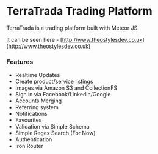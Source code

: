 # TerraTrada Trading Platform

TerraTrada is a trading platform built with Meteor JS

It can be seen here - [http://www.theostylesdev.co.uk](http://www.theostylesdev.co.uk)

### Features

+ Realtime Updates
+ Create product/service listings
+ Images via Amazon S3 and CollectionFS
+ Sign in via Facebook/Linkedin/Google
+ Accounts Merging
+ Referring system
+ Notifications
+ Favourites
+ Validation via Simple Schema
+ Simple Regex Search (For Now)
+ Authentication
+ Iron Router